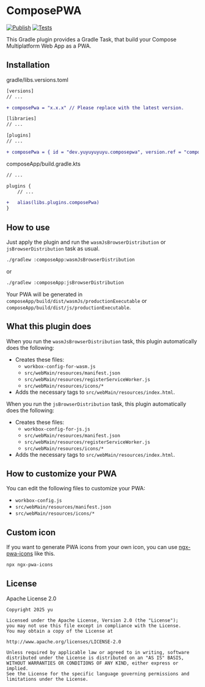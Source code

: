 # ComposePWA

[![Publish](https://github.com/yuyuyuyuyu-dev/ComposePWA/actions/workflows/publish.yml/badge.svg)](https://github.com/yuyuyuyuyu-dev/ComposePWA/actions/workflows/publish.yml)
[![Tests](https://github.com/yuyuyuyuyu-dev/ComposePWA/actions/workflows/tests.yml/badge.svg)](https://github.com/yuyuyuyuyu-dev/ComposePWA/actions/workflows/tests.yml)

This Gradle plugin provides a Gradle Task, that build your Compose Multiplatform Web App as a PWA.

## Installation

gradle/libs.versions.toml

```diff
[versions]
// ...

+ composePwa = "x.x.x" // Please replace with the latest version.

[libraries]
// ...

[plugins]
// ...

+ composePwa = { id = "dev.yuyuyuyuyu.composepwa", version.ref = "composePwa" }
```

composeApp/build.gradle.kts

```diff
// ...

plugins {
    // ...

+   alias(libs.plugins.composePwa)
}
```

## How to use

Just apply the plugin and run the `wasmJsBrowserDistribution` or `jsBrowserDistribution` task as
usual.

```bash
./gradlew :composeApp:wasmJsBrowserDistribution
```

or

```bash
./gradlew :composeApp:jsBrowserDistribution
```

Your PWA will be generated in `composeApp/build/dist/wasmJs/productionExecutable` or
`composeApp/build/dist/js/productionExecutable`.

## What this plugin does

When you run the `wasmJsBrowserDistribution` task, this plugin automatically does the following:

- Creates these files:
    - `workbox-config-for-wasm.js`
    - `src/webMain/resources/manifest.json`
    - `src/webMain/resources/registerServiceWorker.js`
    - `src/webMain/resources/icons/*`
- Adds the necessary tags to `src/webMain/resources/index.html`.

When you run the `jsBrowserDistribution` task, this plugin automatically does the following:

- Creates these files:
    - `workbox-config-for-js.js`
    - `src/webMain/resources/manifest.json`
    - `src/webMain/resources/registerServiceWorker.js`
    - `src/webMain/resources/icons/*`
- Adds the necessary tags to `src/webMain/resources/index.html`.

## How to customize your PWA

You can edit the following files to customize your PWA:

- `workbox-config.js`
- `src/webMain/resources/manifest.json`
- `src/webMain/resources/icons/*`

## Custom icon

If you want to generate PWA icons from your own icon, you can
use [ngx-pwa-icons](https://github.com/pverhaert/ngx-pwa-icons) like this.

```bash
npx ngx-pwa-icons
```

## License

Apache License 2.0

```
Copyright 2025 yu

Licensed under the Apache License, Version 2.0 (the "License");
you may not use this file except in compliance with the License.
You may obtain a copy of the License at

http://www.apache.org/licenses/LICENSE-2.0

Unless required by applicable law or agreed to in writing, software
distributed under the License is distributed on an "AS IS" BASIS,
WITHOUT WARRANTIES OR CONDITIONS OF ANY KIND, either express or implied.
See the License for the specific language governing permissions and
limitations under the License.
```
